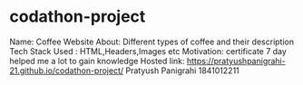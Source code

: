 # codathon-project
Name: Coffee Website 
About: Different types of coffee and their description
Tech Stack Used : HTML,Headers,Images etc
Motivation: certificate 
7 day helped me a lot to gain knowledge 
Hosted link:  https://pratyushpanigrahi-21.github.io/codathon-project/
Pratyush Panigrahi 1841012211
